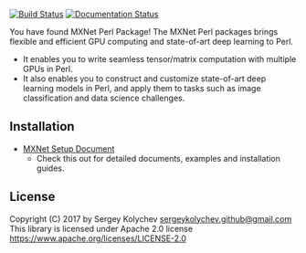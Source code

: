 [![Build Status](https://travis-ci.org/dmlc/mxnet.svg?branch=master)](https://travis-ci.org/dmlc/mxnet)
[![Documentation Status](https://readthedocs.org/projects/mxnet/badge/?version=latest)](http://mxnet.io/api/perl/index.html)

You have found MXNet Perl Package! The MXNet Perl packages brings flexible and efficient GPU
computing and state-of-art deep learning to Perl.

- It enables you to write seamless tensor/matrix computation with multiple GPUs in Perl.
- It also enables you to construct and customize state-of-art deep learning models in Perl,
  and apply them to tasks such as image classification and data science challenges.

Installation
---------
* [MXNet Setup Document](http://mxnet.io/get_started/setup.html)
  - Check this out for detailed documents, examples and installation guides.

License
-------
Copyright (C) 2017 by Sergey Kolychev <sergeykolychev.github@gmail.com>
This library is licensed under Apache 2.0 license https://www.apache.org/licenses/LICENSE-2.0
